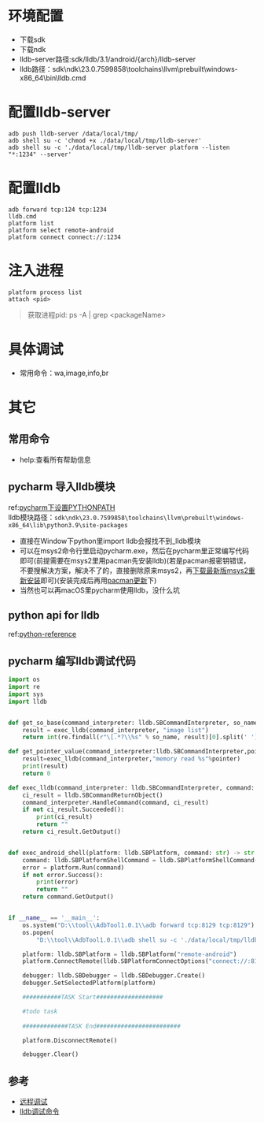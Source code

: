 # 环境配置
- 下载sdk
- 下载ndk
- lldb-server路径:sdk/lldb/3.1/android/{arch}/lldb-server
- lldb路径：sdk\ndk\23.0.7599858\toolchains\llvm\prebuilt\windows-x86_64\bin\lldb.cmd
# 配置lldb-server
```
adb push lldb-server /data/local/tmp/
adb shell su -c 'chmod +x ./data/local/tmp/lldb-server'
adb shell su -c './data/local/tmp/lldb-server platform --listen "*:1234" --server'
```
# 配置lldb
```
adb forward tcp:124 tcp:1234
lldb.cmd
platform list
platform select remote-android
platform connect connect://:1234
```
# 注入进程
```
platform process list
attach <pid>
```
> 获取进程pid: ps -A | grep \<packageName\>

# 具体调试
- 常用命令：wa,image,info,br
# 其它
## 常用命令
- help:查看所有帮助信息
## pycharm 导入lldb模块
ref:[pycharm下设置PYTHONPATH](https://blog.csdn.net/weixin_41698305/article/details/90902427)  
lldb模块路径：`sdk\ndk\23.0.7599858\toolchains\llvm\prebuilt\windows-x86_64\lib\python3.9\site-packages` 
- 直接在Window下python里import lldb会报找不到_lldb模块
- 可以在msys2命令行里启动pycharm.exe，然后在pycharm里正常编写代码即可(前提需要在msys2里用pacman先安装lldb)(若是pacman报密钥错误，不要搜解决方案，解决不了的，直接删除原来msys2，再[下载最新版msys2重新安装](https://www.msys2.org/)即可)(安装完成后再用[pacman更新](https://kaosx.us/docs/pacman/)下)
- 当然也可以再macOS里pycharm使用lldb，没什么坑
## python api for lldb
ref:[python-reference](https://lldb.llvm.org/use/python-reference.html)
## pycharm 编写lldb调试代码
```python
import os
import re
import sys
import lldb


def get_so_base(command_interpreter: lldb.SBCommandInterpreter, so_name: str) -> int:
    result = exec_lldb(command_interpreter, "image list")
    return int(re.findall(r"\[.*?\\%s" % so_name, result)[0].split(' ')[-2], 16)

def get_pointer_value(command_interpreter:lldb.SBCommandInterpreter,pointer:int)->int:
    result=exec_lldb(command_interpreter,"memory read %s"%pointer)
    print(result)
    return 0

def exec_lldb(command_interpreter: lldb.SBCommandInterpreter, command: str) -> str:
    ci_result = lldb.SBCommandReturnObject()
    command_interpreter.HandleCommand(command, ci_result)
    if not ci_result.Succeeded():
        print(ci_result)
        return ""
    return ci_result.GetOutput()


def exec_android_shell(platform: lldb.SBPlatform, command: str) -> str:
    command: lldb.SBPlatformShellCommand = lldb.SBPlatformShellCommand(command)  # (shell) android shell env
    error = platform.Run(command)
    if not error.Success():
        print(error)
        return ""
    return command.GetOutput()


if __name__ == '__main__':
    os.system("D:\\tool\\AdbTool1.0.1\\adb forward tcp:8129 tcp:8129")
    os.popen(
        "D:\\tool\\AdbTool1.0.1\\adb shell su -c './data/local/tmp/lldb-server platform --listen \"*:8129\" --server'")

    platform: lldb.SBPlatform = lldb.SBPlatform("remote-android")
    platform.ConnectRemote(lldb.SBPlatformConnectOptions("connect://:8129"))

    debugger: lldb.SBDebugger = lldb.SBDebugger.Create()
    debugger.SetSelectedPlatform(platform)

    ###########TASK Start###################

    #todo task
    
    #############TASK End########################

    platform.DisconnectRemote()

    debugger.Clear()

```
## 参考
- [远程调试](https://lldb.llvm.org/use/remote.html)
- [lldb调试命令](https://lldb.llvm.org/use/map.html)
